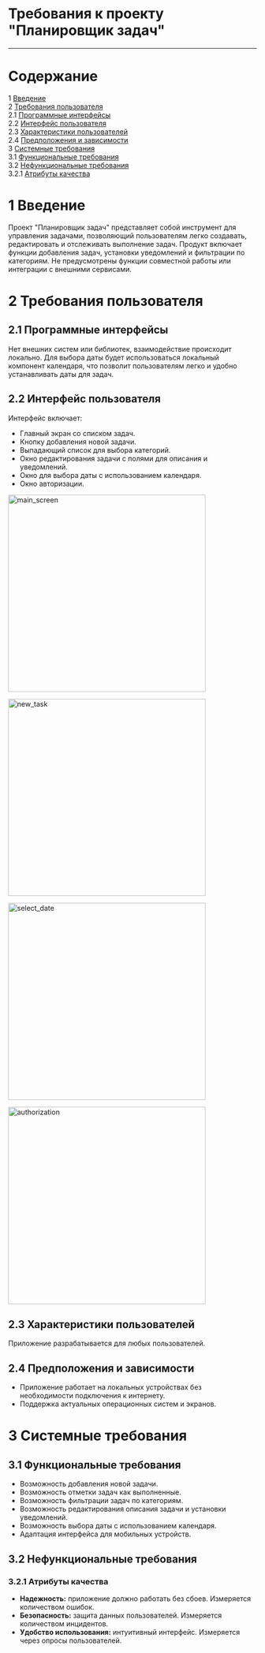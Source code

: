 # Требования к проекту "Планировщик задач"

---

# Содержание
1 [Введение](#intro)  
2 [Требования пользователя](#user_requirements)  
2.1 [Программные интерфейсы](#software_interfaces)  
2.2 [Интерфейс пользователя](#user_interface)  
2.3 [Характеристики пользователей](#user_specifications)  
2.4 [Предположения и зависимости](#assumptions_and_dependencies)  
3 [Системные требования](#system_requirements)  
3.1 [Функциональные требования](#functional_requirements)  
3.2 [Нефункциональные требования](#non-functional_requirements)  
3.2.1 [Атрибуты качества](#quality_attributes)

<a name="intro"/>

# 1 Введение

Проект "Планировщик задач" представляет собой инструмент для управления задачами, позволяющий пользователям легко создавать, редактировать и отслеживать выполнение задач. Продукт включает функции добавления задач, установки уведомлений и фильтрации по категориям. Не предусмотрены функции совместной работы или интеграции с внешними сервисами.

<a name="user_requirements"/>

# 2 Требования пользователя

<a name="software_interfaces"/>

## 2.1 Программные интерфейсы
Нет внешних систем или библиотек, взаимодействие происходит локально.
Для выбора даты будет использоваться локальный компонент календаря, что позволит пользователям легко и удобно устанавливать даты для задач.

<a name="user_interface"/>

## 2.2 Интерфейс пользователя
Интерфейс включает:
- Главный экран со списком задач.
- Кнопку добавления новой задачи.
- Выпадающий список для выбора категорий.
- Окно редактирования задачи с полями для описания и уведомлений.
- Окно для выбора даты с использованием календаря.
- Окно авторизации.

<img src="mockups/main_screen.png" alt="main_screen" width="400" /><br />

<img src="mockups/new_task.png" alt="new_task" width="400" /><br />

<img src="mockups/select_date.png" alt="select_date" width="400" /><br />

<img src="mockups/authorization.png" alt="authorization" width="400" /><br />


<a name="user_specifications"/>

## 2.3 Характеристики пользователей
Приложение разрабатывается для любых пользователей.

<a name="assumptions_and_dependencies"/>

## 2.4 Предположения и зависимости
- Приложение работает на локальных устройствах без необходимости подключения к интернету.
- Поддержка актуальных операционных систем и экранов.

<a name="system_requirements"/>

# 3 Системные требования

<a name="functional_requirements"/>

## 3.1 Функциональные требования
- Возможность добавления новой задачи.
- Возможность отметки задач как выполненные.
- Возможность фильтрации задач по категориям.
- Возможность редактирования описания задачи и установки уведомлений.
- Возможность выбора даты с использованием календаря.
- Адаптация интерфейса для мобильных устройств.

<a name="non-functional_requirements"/>

## 3.2 Нефункциональные требования

<a name="quality_attributes"/>

### 3.2.1 Атрибуты качества
- **Надежность:** приложение должно работать без сбоев. Измеряется количеством ошибок.
- **Безопасность:** защита данных пользователей. Измеряется количеством инцидентов.
- **Удобство использования:** интуитивный интерфейс. Измеряется через опросы пользователей.
